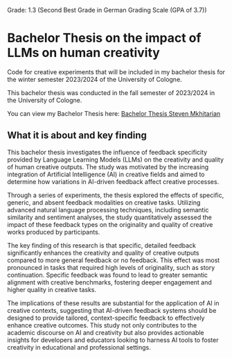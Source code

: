 Grade: 1.3 (Second Best Grade in German Grading Scale (GPA of 3.7))

# Bachelor Thesis on the impact of LLMs on human creativity
Code for creative experiments that will be included in my bachelor thesis for the winter semester 2023/2024 of the University of Cologne. 

This bachelor thesis was conducted in the fall semester of 2023/2024 in the University of Cologne.

You can view my Bachelor Thesis here: [Bachelor Thesis Steven Mkhitarian](7379848_Steven_Mkhitarian_Bachelor_Thesis.pdf)

## What it is about and key finding 

This bachelor thesis investigates the influence of feedback specificity provided by Language Learning Models (LLMs) on the creativity and quality of human creative outputs. The study was motivated by the increasing integration of Artificial Intelligence (AI) in creative fields and aimed to determine how variations in AI-driven feedback affect creative processes.

Through a series of experiments, the thesis explored the effects of specific, generic, and absent feedback modalities on creative tasks. Utilizing advanced natural language processing techniques, including semantic similarity and sentiment analyses, the study quantitatively assessed the impact of these feedback types on the originality and quality of creative works produced by participants.

The key finding of this research is that specific, detailed feedback significantly enhances the creativity and quality of creative outputs compared to more general feedback or no feedback. This effect was most pronounced in tasks that required high levels of originality, such as story continuation. Specific feedback was found to lead to greater semantic alignment with creative benchmarks, fostering deeper engagement and higher quality in creative tasks.

The implications of these results are substantial for the application of AI in creative contexts, suggesting that AI-driven feedback systems should be designed to provide tailored, context-specific feedback to effectively enhance creative outcomes. This study not only contributes to the academic discourse on AI and creativity but also provides actionable insights for developers and educators looking to harness AI tools to foster creativity in educational and professional settings.




